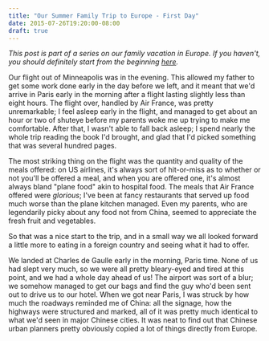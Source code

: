 ```yaml
---
title: "Our Summer Family Trip to Europe - First Day"
date: 2015-07-26T19:20:00-08:00
draft: true
---
```


*This post is part of a series on our family vacation in Europe. If you haven't, you should definitely start from the beginning [here](http://seinmastudios.com/on-our-summer-family-trip-to-europe-prelude).*

Our flight out of Minneapolis was in the evening. This allowed my father to get some work done early in the day before we left, and it meant that we'd arrive in Paris early in the morning after a flight lasting slightly less than eight hours. The flight over, handled by Air France, was pretty unremarkable; I feel asleep early in the flight, and managed to get about an hour or two of shuteye before my parents woke me up trying to make me comfortable. After that, I wasn't able to fall back asleep; I spend nearly the whole trip reading the book I'd brought, and glad that I'd picked something that was several hundred pages.

The most striking thing on the flight was the quantity and quality of the meals offered: on US airlines, it's always sort of hit-or-miss as to whether or not you'll be offered a meal, and when you are offered one, it's almost always bland "plane food" akin to hospital food. The meals that Air France offered were *glorious*; I've been at fancy restaurants that served up food much worse than the plane kitchen managed. Even my parents, who are legendarily picky about any food not from China, seemed to appreciate the fresh fruit and vegetables.

So that was a nice start to the trip, and in a small way we all looked forward a little more to eating in a foreign country and seeing what it had to offer.

We landed at Charles de Gaulle early in the morning, Paris time. None of us had slept very much, so we were all pretty bleary-eyed and tired at this point, and we had a whole day ahead of us! The airport was sort of a blur; we somehow managed to get our bags and find the guy who'd been sent out to drive us to our hotel. When we got near Paris, I was struck by how much the roadways reminded me of China: all the signage, how the highways were structured and marked, all of it was pretty much identical to what we'd seen in major Chinese cities. It was neat to find out that Chinese urban planners pretty obviously copied a lot of things directly from Europe.


